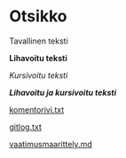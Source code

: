 # Otsikko

Tavallinen teksti

**Lihavoitu teksti**

*Kursivoitu teksti*

***Lihavoitu ja kursivoitu teksti***

[komentorivi.txt](https://github.com/laurelcrelia/ot-harjoitustyo/blob/master/laskarit/viikko1/komentorivi.txt)

[gitlog.txt](https://github.com/laurelcrelia/ot-harjoitustyo/blob/master/laskarit/viikko1/gitlog.txt)

[vaatimusmaarittely.md](https://github.com/laurelcrelia/ot-harjoitustyo/blob/master/dokumentaatio/vaatimusmaarittely.md)
